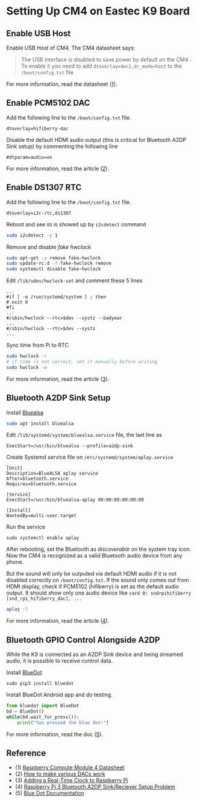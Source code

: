 # Setting Up CM4 on Eastec K9 Board


## Enable USB Host

Enable USB Host of CM4.
The CM4 datasheet says:

> The USB interface is disabled to save power by default on the CM4 . To enable it you need to add
> `dtoverlay=dwc2,dr_mode=host` to the `/boot/config.txt` file

For more information, read the datasheet ([1]).


## Enable PCM5102 DAC

Add the following line to the `/boot/config.txt` file.
```
dtoverlay=hifiberry-dac
```

Disable the default HDMI audio output (this is critical for Bluetooth A2DP Sink setup) by commenting the following line
```
#dtparam=audio=on
```

For more information, read the article ([2]).


## Enable DS1307 RTC

Add the following line to the `/boot/config.txt` file.
```
dtoverlay=i2c-rtc,ds1307
```

Reboot and see `UU` is showed up by `i2cdetect` command
```sh
sudo i2cdetect -y 1
```

Remove and disable *fake hwclock*
```sh
sudo apt-get -y remove fake-hwclock
sudo update-rc.d -f fake-hwclock remove
sudo systemctl disable fake-hwclock
```

Edit `/lib/udev/hwclock-set` and comment these 5 lines
```
...
#if [ -e /run/systemd/system ] ; then
# exit 0
#fi
...
#/sbin/hwclock --rtc=$dev --systz --badyear
...
#/sbin/hwclock --rtc=$dev --systz
...
```

Sync time from Pi to RTC
```sh
sudo hwclock -r
# if time is not correct, set it manually before writing
sudo hwclock -w
```

For more information, read the article ([3]).


## Bluetooth A2DP Sink Setup

Install [Bluealsa](https://github.com/raspberrypi-ui/bluealsa)
```sh
sudo apt install bluealsa
```


Edit `/lib/systemd/system/bluealsa.service` file, the last line as
```
ExecStart=/usr/bin/bluealsa --profile=a2dp-sink
```

Create Systemd service file on `/etc/systemd/system/aplay.service`
```
[Unit]
Description=BlueALSA aplay service
After=bluetooth.service
Requires=bluetooth.service

[Service]
ExecStart=/usr/bin/bluealsa-aplay 00:00:00:00:00:00

[Install]
WantedBy=multi-user.target
```

Run the service
```
sudo systemctl enable aplay
```

After rebooting, set the Bluetooth as *discoverable* on the system tray icon.
Now the CM4 is recognized as a valid Bluetooth audio device from any phone.

But the sound will only be outputed via default HDMI audio if it is not disabled correctly on `/boot/config.txt`.
If the sound only comes out from HDMI display, check if PCM5102 (hifiberry) is set as the default audio output.
It should show only one audio device like `card 0: sndrpihifiberry [snd_rpi_hifiberry_dac], ...`
```sh
aplay -l
```

For more information, read the article ([4]).


## Bluetooth GPIO Control Alongside A2DP

While the K9 is connected as an A2DP Sink device and being streamed audio,
it is possible to receive control data.

Install [BlueDot](https://github.com/martinohanlon/BlueDot)
```
sudo pip3 install bluedot
```

Install BlueDot Android app and do testing.
```python
from bluedot import BlueDot
bd = BlueDot()
while(bd.wait_for_press()):
    print("You pressed the blue dot!")
```

For more information, read the doc ([5]).


## Reference

* (1) [Raspberry Compute Module 4 Datasheet][1]
* (2) [How to make various DACs work][2]
* (3) [Adding a Real-Time Clock to Raspberry Pi][3]
* (4) [Raspberry Pi 3 Bluetooth A2DP Sink/Reciever Setup Problem][4]
* (5) [Blue Dot Documentation][5]

[1]: <https://datasheets.raspberrypi.org/cm4/cm4-datasheet.pdf> "Raspberry CM4 Datasheet"
[2]: <https://github.com/guussie/PiDS/wiki/09.-How-to-make-various-DACs-work> "How to make various DACs work"
[3]: <https://learn.adafruit.com/adding-a-real-time-clock-to-raspberry-pi> "Adding a Real-Time Clock to Raspberry Pi"
[4]: <https://www.raspberrypi.org/forums/viewtopic.php?t=161770> "Raspberry Pi 3 Bluetooth A2DP Sink/Reciever Setup Problem"
[5]: <https://bluedot.readthedocs.io/en/latest/> "Raspberry Pi 3 BlueDot Documentation"
